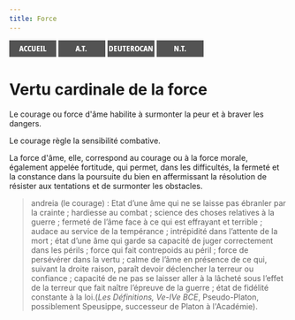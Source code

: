 ```yaml
---
title: Force
---
```

[<img src="/images/accueil.png">](/)
[<img src="/images/ancientestament.png">](/pages/ancientestament.html)
[<img src="/images/deuterocanoniques.png">](/pages/deuterocanoniques.html)
[<img src="/images/nouveautestament.png">](/pages/nouveautestament.html)

# Vertu cardinale de la force <a name="force"></a>

Le courage ou force d'âme habilite à surmonter la peur et à braver les dangers.

Le courage règle la sensibilité combative.

La force d'âme, elle, correspond au courage ou à la force morale, également appelée fortitude, qui permet, dans les difficultés, la fermeté et la constance dans la poursuite du bien en affermissant la résolution de résister aux tentations et de surmonter les obstacles.


>andreia (le courage) : Etat d’une âme qui ne se laisse pas ébranler par la crainte ; hardiesse au combat ; science des choses relatives à la guerre ; fermeté de l’âme face à ce qui est effrayant et terrible ; audace au service de la tempérance ; intrépidité dans l’attente de la mort ; état d’une âme qui garde sa capacité de juger correctement dans les périls ; force qui fait contrepoids au péril ; force de persévérer dans la vertu ; calme de l’âme en présence de ce qui, suivant la droite raison, paraît devoir déclencher la terreur ou confiance ; capacité de ne pas se laisser aller à la lâcheté sous l’effet de la terreur que fait naître l’épreuve de la guerre ; état de fidélité constante à la loi.(*Les Définitions, Ve-IVe BCE*, Pseudo-Platon, possiblement Speusippe, successeur de Platon à l'Académie).

